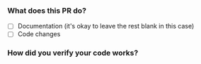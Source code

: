 <!--
  Thanks for submitting a pull request!
  We appreciate you spending the time to work on these changes. Please provide enough information so that others can review your pull request.
-->

### What does this PR do?

<!-- **Please explain what your changes do**, example: -->

- [ ] Documentation (it's okay to leave the rest blank in this case)
- [ ] Code changes

### How did you verify your code works?

<!-- **For code changes, please include automated tests**. Feel free to uncomment the line below -->

<!-- I wrote automated tests -->

<!-- 
  Demonstrate the code is solid. Example: The exact commands you ran and their output, screenshots / videos if the pull request changes the user interface.
  How exactly did you verify that your PR solves the issue you wanted to solve?
  If you leave this empty, your PR will very likely be closed.
-->
